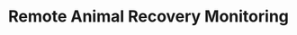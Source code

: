 ---
title: Remote Animal Recovery Monitoring
year: 2020
description: A mobile phone app enabling dog carers to monitor the progress of their dogs post-surgery
link: https://github.com/archwheeler/remote-animal-recovery-monitoring
---